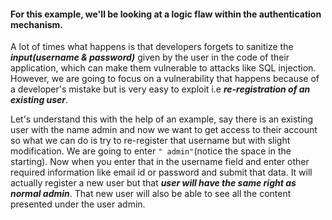 #### For this example, we'll be looking at a logic flaw within the authentication mechanism.

A lot of times what happens is that developers forgets to sanitize the ***input(username & password)*** given by the user in the code of their application, which can make them vulnerable to attacks like SQL injection. However, we are going to focus on a vulnerability that happens because of a developer's mistake but is very easy to exploit i.e ***re-registration of an existing user***.

Let's understand this with the help of an example, say there is an existing user with the name admin and now we want to get access to their account so what we can do is try to re-register that username but with slight modification. We are going to enter ```" admin"```(notice the space in the starting). Now when you enter that in the username field and enter other required information like email id or password and submit that data. It will actually register a new user but that ***user will have the same right as normal admin***. That new user will also be able to see all the content presented under the user admin.
